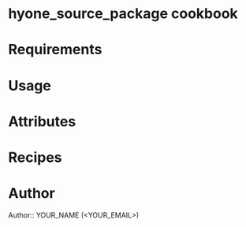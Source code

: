 # hyone_source_package cookbook

# Requirements

# Usage

# Attributes

# Recipes

# Author

Author:: YOUR_NAME (<YOUR_EMAIL>)
